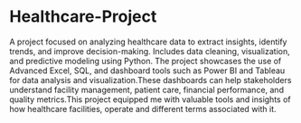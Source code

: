 # Healthcare-Project
A project focused on analyzing healthcare data to extract insights, identify trends, and improve decision-making. Includes data cleaning, visualization, and predictive modeling using Python.
The project showcases the use of Advanced Excel, SQL, and dashboard tools such as Power BI and Tableau for data analysis and visualization.These dashboards can help stakeholders understand facility management, patient care, financial performance, and quality metrics.This project equipped me with valuable tools and insights of how healthcare facilities, operate and different terms associated with it.







